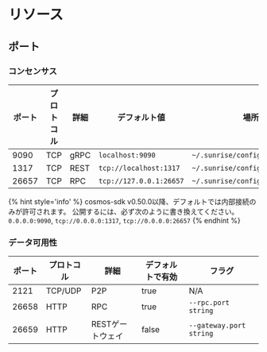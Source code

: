 # リソース

## ポート

### コンセンサス

| ポート | プロトコル | 詳細 | デフォルト値 | 場所 |
| ----- | -------- | ------ | ----------------------- | ------------------------------- |
| 9090 | TCP | gRPC | `localhost:9090` | `~/.sunrise/config/app.toml` |
| 1317 | TCP | REST | `tcp://localhost:1317` | `~/.sunrise/config/app.toml` |
| 26657 | TCP | RPC | `tcp://127.0.0.1:26657` | `~/.sunrise/config/config.toml` |

{% hint style='info' %}
cosmos-sdk v0.50.0以降、デフォルトでは内部接続のみが許可されます。
公開するには、必ず次のように書き換えてください。
`0.0.0.0:9090`, `tcp://0.0.0.0:1317`, `tcp://0.0.0.0:26657`
{% endhint %}

### データ可用性

| ポート | プロトコル | 詳細 | デフォルトで有効 | フラグ |
| ----- | -------- | ------------ | ------------------ | ----------------------- |
| 2121 | TCP/UDP | P2P | true | N/A |
| 26658 | HTTP | RPC | true | `--rpc.port string` |
| 26659 | HTTP | RESTゲートウェイ | false | `--gateway.port string` |

